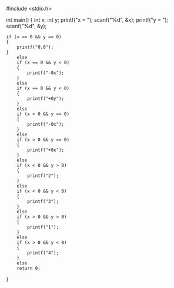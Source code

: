 #include <stdio.h>


int main()
{
	int x;
	int y;
	printf("x = ");
	scanf("%d", &x);
	printf("y = ");
	scanf("%d", &y);

	if (x == 0 && y == 0)
	{
		printf("0.0");
	}
		else
		if (x == 0 && y < 0)
		{
			printf("-0x");
		}
		else
		if (x == 0 && y < 0)
		{
			printf("+0y");
		}
		else
		if (x < 0 && y == 0)
		{
			printf("-0x");
		}
		else
		if (x > 0 && y == 0)
		{
			printf("+0x");
		}
		else
		if (x < 0 && y > 0)
		{
			printf("2");
		}
		else
		if (x < 0 && y < 0)
		{
			printf("3");
		}
		else
		if (x > 0 && y > 0)
		{
			printf("1");
		}
		else
		if (x > 0 && y < 0)
		{
			printf("4");
		}
		else
		return 0;
}
